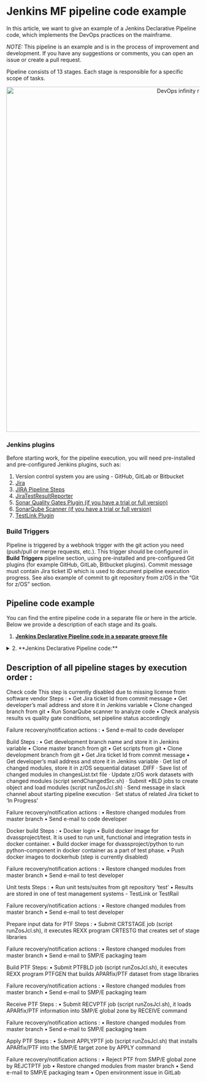 
# Jenkins MF pipeline code example

In this article, we want to give an example of a Jenkins Declarative Pipeline code, which implements the DevOps practices on the mainframe.

*NOTE:* This pipeline is an example and is in the process of improvement and development. If you have any suggestions or comments, you can open an issue or create a pull request.

Pipeline consists of 13 stages. Each stage is responsible for a specific scope of tasks.
<p align="center">
<img src="https://github.com/IBA-mainframe-dev/Global-Repository-for-Mainframe-Developers/blob/master/zOS%20System%20operating/images/mfarticleimages/Pipeline%20stages.png" width="900" alt="DevOps infinity ring">
</p>

### Jenkins plugins
Before starting work, for the pipeline execution, you will need pre-installed and pre-configured Jenkins plugins, such as:
1. Version control system you are using - GitHub, GitLab or Bitbucket
2. [Jira](https://plugins.jenkins.io/jira/)
3. [JIRA Pipeline Steps](https://plugins.jenkins.io/jira-steps/)
4. [JiraTestResultReporter](https://plugins.jenkins.io/JiraTestResultReporter/)
5. [Sonar Quality Gates Plugin (if you have a trial or full version)](https://plugins.jenkins.io/sonar-quality-gates/)
6. [SonarQube Scanner (if you have a trial or full version)](https://plugins.jenkins.io/sonar/)
7. [TestLink Plugin](https://plugins.jenkins.io/testlink/)

### Build Triggers
Pipeline is triggered by a webhook trigger with the git action you need (push/pull or merge requests, etc.). This trigger should be configured in **Build Triggers** pipeline section, using pre-installed and pre-configured Git plugins (for example GitHub, GitLab, Bitbucket plugins).
Commit message must contain Jira ticket ID which is used to document pipeline execution progress. See also example of commit to git repository from z/OS in the “Git for z/OS” section.

## Pipeline code example
You can find the entire pipeline code in a separate file or here in the article. Below we provide a description of each stage and its goals.
1. [**Jenkins Declarative Pipeline code in a separate groove file**](https://github.com/IBA-mainframe-dev/Global-Repository-for-Mainframe-Developers/blob/master/zOS%20System%20operating/Mainframe%20automation%20solutions%20and%20best%20practices/Jenkins%20MF%20pipeline%20code%20example/mf_pipeline_example.groovy)

 
<details>
  <summary>2. **Jenkins Declarative Pipeline code:**</summary>
  
```
def emaildev = 'dvassproject@iba.by' 
def emailtest = 'dvassproject@iba.by'
def jiraSite = 'DVASS Jira'
def jiraID = 'DVASS-19'
def HLQ = 'DVASS.TESTPROG'
def JCLLIB = 'DVASS.TESTPROG.JCL'
def gitToken = '9_6pNnhVFKf2pbgEhUxf'
def envErrLabel = 'bug'
def gitRepId = '2767'
def json
def BRANCH = 'develop'
def STAGE

def transitionToDo = [
    transition: [
        id: '11'
        ]
    ]
    
def transitionInProgress = [
    transition: [
        id: '21'
        ]
    ]

def transitionDone = [
    transition: [
        id: '31'
        ]
    ]


pipeline {
   agent any
   
    stages {
    //   stage('Check code') {
    //         steps {
    //             script { STAGE=env.STAGE_NAME }
    //             git branch: 'develop', credentialsId: '5ca6df5c-fd7d-42b1-a0d1-dd8bf947ccd3', 
    //             url: 'https://git.icdc.io/dvass-project-group/program.git'
                
    //             script { emaildev = sh(returnStdout: true, script: 'git --no-pager show -s --format=\'%ae\'')   }
    //             echo "${emaildev}" 
                
    //             //script { jiraID = sh(returnStdout: true, script: 'git log -1 --pretty=%B | grep -o "DVASS-[0-9][0-9]*"').trim()  }
    //             //echo "${jiraID}"
                
    //             jiraAddComment idOrKey: "${jiraID}", comment: 'Jenkins Pipeline is started', site: "${jiraSite}"
                
    //             build 'Check code from Git'
    //               }
    //         post {
    //             success {
    //                 //sh 'echo successful'
    //                 jiraAddComment idOrKey: "${jiraID}", comment: 'Code check done', site: "${jiraSite}"
    //             }
    //             failure {
    //                 //sh 'echo failed'
    //                 jiraAddComment idOrKey: "${jiraID}", comment: 'Code check was not completed', site: "${jiraSite}"
                    
    //                 //mail to developer
    //                 emailext (
    //                 attachLog: true,
    //                 subject:"Code check failed",
    //                 body:"Code check was not completed. See attached pipeline log.",
    //                 to: "${emaildev}"
    //                 )
    //             }
    //         }
    //     }
        
      stage('Build') {
            steps {
                script { STAGE=env.STAGE_NAME }
                slackSend (color: '#FFFF00', message: "STARTED: Job '${env.JOB_NAME} [${env.BUILD_NUMBER}]' (${env.BUILD_URL})")
                
                //Get sources and scripts from GIT
                dir('master') {
                    git branch: 'zigi-master', credentialsId: '5ca6df5c-fd7d-42b1-a0d1-dd8bf947ccd3', 
                    url: 'https://git.icdc.io/dvass-project-group/program.git'
                }
                dir('script') {
                    git branch: 'master', credentialsId: '5ca6df5c-fd7d-42b1-a0d1-dd8bf947ccd3',
                    url: 'https://git.icdc.io/dvass-project-group/script.git'
                }
                
                //Copy scripts to the curent directory
                sh '''
                   cp $PWD/script/zOS/sendChangedSrc.sh sendChangedSrc.sh
                   cp $PWD/script/zOS/runZosJcl.sh runZosJcl.sh
                   cp $PWD/script/config/setBranch.sh setBranch.sh
                '''
                
                //Set branch in vardefs file
                sh  " ./setBranch.sh  ${env.gitlabSourceBranch}"
               
               //Get branch name from vardefs file
                 script { BRANCH = sh(returnStdout: true, 
                script: '''
                VAR_PATH="/$PWD/script/config/vardefs"
                . "$VAR_PATH"
                echo $developBranch
                ''').trim()  }
                
                git branch: "${BRANCH}", credentialsId: '5ca6df5c-fd7d-42b1-a0d1-dd8bf947ccd3', 
                url: 'https://git.icdc.io/dvass-project-group/program.git'
                
                script { emaildev = sh(returnStdout: true, script: 'git --no-pager show -s --format=\'%ae\'')   }
                echo "${emaildev}"  
                script { jiraID = sh(returnStdout: true, script: 'git log -1 --pretty=%B | grep -o "DVASS-[0-9][0-9]*"').trim()  }
                echo "${jiraID}"
         
                jiraTransitionIssue idOrKey: "${jiraID}", input: transitionInProgress, site: "${jiraSite}"
                jiraAddComment idOrKey: "${jiraID}", comment: 'Jenkins Pipeline is started', site: "${jiraSite}"
                
                //Send changed sources on z/OS
                sh  " ./sendChangedSrc.sh  ${HLQ}"
                
                //Run build JCLs - create object and load modules
                sh  " ./runZosJcl.sh  \'${JCLLIB}(ALLLIBS)\' alloclibs.log"
                sh  " ./runZosJcl.sh  \'${JCLLIB}(ASSEMBLD)\' assem_bld.log"
                sh  " ./runZosJcl.sh  \'${JCLLIB}(COBOLBLD)\' cobol_bld.log"
                sh  " ./runZosJcl.sh  \'${JCLLIB}(PLIBLD)\' pli_bld.log"
            }
            post{
                success {
                    jiraAddComment idOrKey: "${jiraID}", comment: 'Build stage completed successfully', site: "${jiraSite}"
                }
                failure {
                    jiraAddComment idOrKey: "${jiraID}", comment: 'Build stage failed', site: "${jiraSite}"
                    
                    //Restore changed modules from master branch
                    sh  " ./sendChangedSrc.sh  ${HLQ} restore "
                    
                    //mail to developer
                    emailext (
                    attachLog: true,
                    subject:"Build failed",
                    body:"Build stage failed. See attached pipeline log.",
                    to: "${emaildev}"
                    )
                }
            }
        }
        
      stage('Docker build') {
            steps {
                script { STAGE=env.STAGE_NAME }
                build job: 'Testing - Build docker image', parameters: [string(name: 'Branch_name', value: BRANCH)]
                  }
            post {
                success {
                    jiraAddComment idOrKey: "${jiraID}", comment: 'Docker build stage completed successfully', site: "${jiraSite}"
                }
                failure {
                    jiraAddComment idOrKey: "${jiraID}", comment: 'Docker build stage failed', site: "${jiraSite}"
                    
                    //Restore changed modules from master branch
                    sh  " ./sendChangedSrc.sh  ${HLQ} restore "
                    
                    //mail to developer
                    emailext (
                    attachLog: true,
                    subject:"Docker build failed",
                    body:"Docker build stage failed. See attached pipeline log.",
                    to: "${emaildev}"
                    )
                }
            }
        } 
        
      stage('Unit tests') {
            steps {
                script { STAGE=env.STAGE_NAME }
                // build 'Testing - Unit-tests'
                build job: 'Testing - Unit-tests', parameters: [string(name: 'Jira_issue', value: jiraID)]
            }
            post {
                success {
                    jiraAddComment idOrKey: "${jiraID}", comment: 'Unit tests completed successfully', site: "${jiraSite}"
                }
                unstable {
                    jiraAddComment idOrKey: "${jiraID}", comment: 'Unit tests failed', site: "${jiraSite}"
					
					//Restore changed modules from master branch
                    sh  " ./sendChangedSrc.sh  ${HLQ} restore "
                    
					//mail to developer
					emailext (
                    attachLog: true,
                    subject:"Unit tests failed",
                    body:"Unit tests failed. See attached pipeline log.",
                    to: "${emaildev}"
                    )
                }
                failure {
                    jiraAddComment idOrKey: "${jiraID}", comment: 'Unit tests failed', site: "${jiraSite}"
					
					//Restore changed modules from master branch
                    sh  " ./sendChangedSrc.sh  ${HLQ} restore "
                    
					//mail to developer
					emailext (
                    attachLog: true,
                    subject:"Unit tests failed",
                    body:"Unit tests failed. See attached pipeline log.",
                    to: "${emaildev}"
                    )
                }
                
            }
        }
      
      stage('Prepare input data for PTF') {
            steps {
                script { STAGE=env.STAGE_NAME }
                sh  " ./runZosJcl.sh  \'${JCLLIB}(CRTSTAGE)\' CRTSTAGE.log"
                  }
            post {
                success {
                    jiraAddComment idOrKey: "${jiraID}", comment: 'Input data for PTF is prepared successfully', site: "${jiraSite}"
                }
                failure {
                    jiraAddComment idOrKey: "${jiraID}", comment: 'Preparing input data for PTF failed', site: "${jiraSite}"
					
					//Restore changed modules from master branch
                    sh  " ./sendChangedSrc.sh  ${HLQ} restore "
					
					//mail to packaging team
					emailext (
                    attachLog: true,
                    subject:"Preparing input data for PTF failed",
                    body:"Preparing input data for PTF failed. See attached pipeline log.",
                    to: '$DEFAULT_RECIPIENTS'
                    )
                }
            }
        }
       
      stage('Build PTF') {
            steps {
                script { STAGE=env.STAGE_NAME }
                sh  " ./runZosJcl.sh  \'${JCLLIB}(PTFBLD)\' PTFBLD.log"
                  }
            post {
                success {
                    jiraAddComment idOrKey: "${jiraID}", comment: 'Build PTF completed successfully', site: "${jiraSite}"
                }
                failure {
                    jiraAddComment idOrKey: "${jiraID}", comment: 'Build PTF failed', site: "${jiraSite}"
					
					//Restore changed modules from master branch
                    sh  " ./sendChangedSrc.sh  ${HLQ} restore "
					
					//mail to packaging team
					emailext (
                    attachLog: true,
                    subject:"Build PTF failed",
                    body:"Build PTF failed. See attached pipeline log.",
                    to: '$DEFAULT_RECIPIENTS'
                    )
                }
            }
        }
        
      stage('Receive PTF') {
            steps {
                script { STAGE=env.STAGE_NAME }
                sh  " ./runZosJcl.sh  \'${JCLLIB}(RECVPTF)\' RECVPTF.log"
                  }
            post {
                success {
                    jiraAddComment idOrKey: "${jiraID}", comment: 'Receive PTF completed successfully', site: "${jiraSite}"
                }
                failure {
                    jiraAddComment idOrKey: "${jiraID}", comment: 'Receive PTF failed', site: "${jiraSite}"
					
					//Restore changed modules from master branch
                    sh  " ./sendChangedSrc.sh  ${HLQ} restore "
                    
					//mail to packaging team
					emailext (
                    attachLog: true,
                    subject:"Receive PTF failed",
                    body:"Receive PTF failed. See attached pipeline log.",
                    to: '$DEFAULT_RECIPIENTS'
                    )
                }
            }
        }
      
      stage('Apply PTF') {
            steps {
                script { STAGE=env.STAGE_NAME }
                sh  " ./runZosJcl.sh  \'${JCLLIB}(APPLYPTF)\' APPLYPTF.log"
                  }
            post {
                success {
                    jiraAddComment idOrKey: "${jiraID}", comment: 'Apply PTF completed successfully', site: "${jiraSite}"
                }
                failure {
                    jiraAddComment idOrKey: "${jiraID}", comment: 'Apply PTF failed', site: "${jiraSite}"
                    
                    //Reject PTF to clean up the global zone and SMP/E datasets
                    sh  " ./runZosJcl.sh  \'${JCLLIB}(REJCTPTF)\' REJCTPTF.log"
                    
                    //Restore changed modules from master branch
                    sh  " ./sendChangedSrc.sh  ${HLQ} restore "
                    
                    script {
                        json = "{\"title\": \"Problem while ${STAGE}\", \"description\": \"step ${STAGE} failed, please check environment\", \"labels\": \"${envErrLabel}\"}"
                        openBug = sh(returnStdout: true, script: "curl -X POST --header \"PRIVATE-TOKEN: ${gitToken}\" --header \"Content-Type: application/json\" -d '${json}' \"https://git.icdc.io/api/v4/projects/${gitRepId}/issues\"")
                    }
                    
                    //mail to packaging team
                    emailext (
                    attachLog: true,
                    subject:"Apply PTF failed",
                    body:"Apply PTF failed. See attached pipeline log.",
                    to: '$DEFAULT_RECIPIENTS'
                    )
                }
            }
        } 
      
      stage('Functional tests') {
            steps {
                script { STAGE=env.STAGE_NAME }
                // build 'Testing - Functional-tests'
                build job: 'Testing - Functional-tests', parameters: [string(name: 'Jira_issue', value: jiraID)]
            }
            post {
                success {
                    jiraAddComment idOrKey: "${jiraID}", comment: 'Functional tests completed successfully', site: "${jiraSite}"
                }
                unstable {
                    jiraAddComment idOrKey: "${jiraID}", comment: 'Functional tests failed', site: "${jiraSite}"

                    //Restore and reject PTF to clean up the target, global zones and SMP/E datasets 
                    sh  " ./runZosJcl.sh  \'${JCLLIB}(RESTRPTF)\' RESTRPTF.log"
                    sh  " ./runZosJcl.sh  \'${JCLLIB}(REJCTPTF)\' REJCTPTF.log"
                    
                    //Restore changed modules from master branch
                    sh  " ./sendChangedSrc.sh  ${HLQ} restore "
                    
                    //mail to tester
					emailext (
                    attachLog: true,
                    subject:"Functional tests failed",
                    body:"Functional tests failed. See attached pipeline log.",
                    to: "${emailtest}"
                    )
                }
                failure {
                    jiraAddComment idOrKey: "${jiraID}", comment: 'Functional tests failed', site: "${jiraSite}"

                    //Restore and reject PTF to clean up the target, global zones and SMP/E datasets 
                    sh  " ./runZosJcl.sh  \'${JCLLIB}(RESTRPTF)\' RESTRPTF.log"
                    sh  " ./runZosJcl.sh  \'${JCLLIB}(REJCTPTF)\' REJCTPTF.log"
                    
                    //Restore changed modules from master branch
                    sh  " ./sendChangedSrc.sh  ${HLQ} restore "
                    
                    //mail to tester
					emailext (
                    attachLog: true,
                    subject:"Functional tests failed",
                    body:"Functional tests failed. See attached pipeline log.",
                    to: "${emailtest}"
                    )
                }
            }
        }
        
      stage('Apply on other env') {
            steps {
                script { STAGE=env.STAGE_NAME }
                sh  " ./runZosJcl.sh  \'${JCLLIB}(SENDLIBS)\' SENDLIBS.log"
                  }
            post {
                success {
                    jiraAddComment idOrKey: "${jiraID}", comment: 'Apply on other env completed successfully', site: "${jiraSite}"
                }
                failure {
                    jiraAddComment idOrKey: "${jiraID}", comment: 'Apply on other env failed', site: "${jiraSite}"
                    
                    //Restore and reject PTF to clean up the target, global zones and SMP/E datasets 
                    sh  " ./runZosJcl.sh  \'${JCLLIB}(RESTRPTF)\' RESTRPTF.log"
                    sh  " ./runZosJcl.sh  \'${JCLLIB}(REJCTPTF)\' REJCTPTF.log"

                    //Restore changed modules from master branch
                    sh  " ./sendChangedSrc.sh  ${HLQ} restore "
                    
                    script {
                        json = "{\"title\": \"Problem while ${STAGE}\", \"description\": \"step ${STAGE} failed, please check environment\", \"labels\": \"${envErrLabel}\"}"
                        openBug = sh(returnStdout: true, script: "curl -X POST --header \"PRIVATE-TOKEN: ${gitToken}\" --header \"Content-Type: application/json\" -d '${json}' \"https://git.icdc.io/api/v4/projects/${gitRepId}/issues\"")
                    }
                    
                    //mail to env team
                    emailext (
                    attachLog: true,
                    subject:"Apply on other env failed",
                    body:"Apply on other env failed. See attached pipeline log. Fix the error and restart pipeline from this stage.",
                    to: '$DEFAULT_RECIPIENTS'
                    )
                }
            }
        }

      stage('Regression and other tests') {
            steps {
                  script { STAGE=env.STAGE_NAME }
                //   build 'Testing - Integrational-tests'
                  build job: 'Testing - Integrational-tests', parameters: [string(name: 'Jira_issue', value: jiraID)]
            }
            post {
                success {
                    jiraAddComment idOrKey: "${jiraID}", comment: 'Regression tests completed successfully', site: "${jiraSite}"
                } 
                unstable {
                    jiraAddComment idOrKey: "${jiraID}", comment: 'Regression tests failed', site: "${jiraSite}"
                    
                    //Restore and reject PTF to clean up the target, global zones and SMP/E datasets 
                    sh  " ./runZosJcl.sh  \'${JCLLIB}(RESTRPTF)\' RESTRPTF.log"
                    sh  " ./runZosJcl.sh  \'${JCLLIB}(REJCTPTF)\' REJCTPTF.log"

                    //Restore changed modules from master branch
                    sh  " ./sendChangedSrc.sh  ${HLQ} restore "
                    
                    //mail to tester
					emailext (
                    attachLog: true,
                    subject:"Regression tests failed",
                    body:"Regression tests failed. See attached pipeline log.",
                    to: "${emailtest}"
                    )
                }
                failure {
                    jiraAddComment idOrKey: "${jiraID}", comment: 'Regression tests failed', site: "${jiraSite}"
                    
                    //Restore and reject PTF to clean up the target, global zones and SMP/E datasets 
                    sh  " ./runZosJcl.sh  \'${JCLLIB}(RESTRPTF)\' RESTRPTF.log"
                    sh  " ./runZosJcl.sh  \'${JCLLIB}(REJCTPTF)\' REJCTPTF.log"

                    //Restore changed modules from master branch
                    sh  " ./sendChangedSrc.sh  ${HLQ} restore "
                    
                    //mail to tester
					emailext (
                    attachLog: true,
                    subject:"Regression tests failed",
                    body:"Regression tests failed. See attached pipeline log.",
                    to: "${emailtest}"
                    )
                }
            }
        }
     
      stage('Accept PTF') {
            steps {
                  script { STAGE=env.STAGE_NAME }
                  sh  " ./runZosJcl.sh  \'${JCLLIB}(ACCPTPTF)\' ACCPTPTF.log"
                  }
            post {
                success {
                    jiraAddComment idOrKey: "${jiraID}", comment: 'Accept PTF completed successfully. Changes can be merged.', site: "${jiraSite}"
                }
                failure {
                    jiraAddComment idOrKey: "${jiraID}", comment: 'Accept PTF failed', site: "${jiraSite}"
                
                    script {
                        json = "{\"title\": \"Problem while ${STAGE}\", \"description\": \"step ${STAGE} failed, please check environment\", \"labels\": \"${envErrLabel}\"}"
                        openBug = sh(returnStdout: true, script: "curl -X POST --header \"PRIVATE-TOKEN: ${gitToken}\" --header \"Content-Type: application/json\" -d '${json}' \"https://git.icdc.io/api/v4/projects/${gitRepId}/issues\"")
                    }
                    
                    //mail to tester/dev responsible for smp/e env
                    emailext (
                    attachLog: true,
                    subject:"Accept PTF failed",
                    body:"Accept PTF failed. See attached pipeline log.",
                    to: '$DEFAULT_RECIPIENTS'
                    )
                }
            }
        }   
        
      stage('Reporting') {
            steps {
            script { STAGE=env.STAGE_NAME }
            jiraAddComment idOrKey: "${jiraID}", comment: 'Add list of changed modules: changesList.txt', site: "${jiraSite}"  
            jiraUploadAttachment idOrKey: "${jiraID}", site: "${jiraSite}", file: 'changesList.txt'
            
            dir('script') {
                   git branch: 'master', credentialsId: '5ca6df5c-fd7d-42b1-a0d1-dd8bf947ccd3',
                   url: 'https://git.icdc.io/dvass-project-group/script.git'
                } 
            sh '''
                cp $PWD/script/Jira/attachPTFdocs/attachPTFdocs.sh  attachPTFdocs.sh 
            '''
            withCredentials([usernamePassword(credentialsId: '5ca6df5c-fd7d-42b1-a0d1-dd8bf947ccd3', usernameVariable: 'USERNAME', passwordVariable: 'PASSWORD')]) {
                sh  " ./attachPTFdocs.sh ${jiraID} ${BASE_JIRA_URL} $USERNAME $PASSWORD"
                }
            }
            post{
                success {
                    jiraAddComment idOrKey: "${jiraID}", comment: 'Reporting stage completed successfully. Pipeline finished successfully.', site: "${jiraSite}"
                }
                failure {
                    jiraAddComment idOrKey: "${jiraID}", comment: 'Reporting stage failed', site: "${jiraSite}"
                    
                    //mail to developer
                    emailext (
                    attachLog: true,
                    subject:"Reporting failed",
                    body:"Reporting stage failed. See attached pipeline log.",
                    to: "${emaildev}"
                    )
                }
            }
        }
      
   }
    post {
           success{
                slackSend (color: '#00FF00', message: "SUCCESSFUL: Job '${env.JOB_NAME} [${env.BUILD_NUMBER}]' (${env.BUILD_URL})")
                jiraTransitionIssue idOrKey: "${jiraID}", input: transitionDone, site: "${jiraSite}"
            }
           unstable {
                slackSend (color: '#FF0000', message: "Failed stage name: ${STAGE}")
                jiraTransitionIssue idOrKey: "${jiraID}", input: transitionToDo, site: "${jiraSite}"
            }
            failure {
                slackSend (color: '#FF0000', message: "Failed stage name: ${STAGE}")
                jiraTransitionIssue idOrKey: "${jiraID}", input: transitionToDo, site: "${jiraSite}"
            }
    }
}
```

</details>

## Description of all pipeline stages by execution order :

Check code
This step is currently disabled due to missing license from software vendor
Steps :
•	Get Jira ticket Id from commit message
•	Get developer’s mail address and store it in Jenkins variable
•	Clone changed branch from git
•	Run SonarQube scanner to analyze code
•	Check analysis results vs quality gate conditions, set pipeline status accordingly

Failure recovery/notification actions :
•	Send e-mail to code developer


Build
Steps :
•	Get development branch name and store it in Jenkins variable
•	Clone master branch from git
•	Get scripts from git
•	Clone development branch from git
•	Get Jira ticket Id from commit message
•	Get developer’s mail address and store it in Jenkins variable
·	Get list of changed modules, store it in z/OS sequential dataset <project HLQ>.DIFF 
·	Save list of changed modules in changesList.txt file
·	Update z/OS work datasets with changed modules (script sendChangedSrc.sh)
·	Submit *BLD jobs to create object and load modules (script runZosJcl.sh)
·	Send message in slack channel about starting pipeline execution
·	Set status of related Jira ticket to ‘In Progress’

Failure recovery/notification actions :
•	Restore changed modules from master branch
•	Send e-mail to code developer

Docker build
Steps :
•		Docker login
•	Build docker image for dvassproject/test. It is used to run unit, functional and integration tests in docker container.
•	Build docker image for dvassproject/python to run python-component in docker container as a part of test phase.
•	Push docker images to dockerhub (step is currently disabled)

Failure recovery/notification actions :
•	Restore changed modules from master branch
•	Send e-mail to test developer

Unit tests
Steps :
•	Run unit tests/suites from git repository ‘test’
•	Results are stored in one of test management systems - TestLink or TestRail

Failure recovery/notification actions :
•	Restore changed modules from master branch
•	Send e-mail to test developer

Prepare input data for PTF
Steps :
•	Submit CRTSTAGE job (script runZosJcl.sh), it executes  REXX program CRTESTG that creates set of stage libraries

Failure recovery/notification actions :
•	Restore changed modules from master branch
•	Send e-mail to SMP/E packaging team

Build PTF
Steps:
•		Submit PTFBLD job (script runZosJcl.sh), it executes REXX program PTFGEN that builds APARfix/PTF dataset from stage libraries

Failure recovery/notification actions :
•	Restore changed modules from master branch
•	Send e-mail to SMP/E packaging team

Receive PTF
Steps :
•		Submit RECVPTF job (script runZosJcl.sh), it loads APARfix/PTF information into SMP/E global zone by RECEIVE command

Failure recovery/notification actions :
•	Restore changed modules from master branch
•	Send e-mail to SMP/E packaging team



Apply PTF
Steps :
•	Submit APPLYPTF job (script runZosJcl.sh) that installs APARfix/PTF into the SMP/E target zone by APPLY command

Failure recovery/notification actions :
•	Reject PTF from SMP/E global zone by REJCTPTF job 
•	Restore changed modules from master branch
•	Send e-mail to SMP/E packaging team
•	Open environment issue in GitLab
